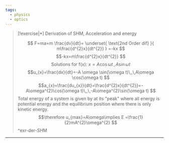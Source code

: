 ```yaml
---
tags:
  - physics
  - optics
---
```

> [!exercise|*] Derivation of SHM, Acceleration and energy
> 
>$$
> F=ma=m \frac{dv}{dt}= \underset{ \text{2nd Order dif} }{ m\frac{d^{2}x}{dt^{2}} }  =-kx
>$$
> $$-kx=m\frac{d^{2}x}{dt^{2}} 
> $$
> $$\text{Solutions for f(x): }x=A\cos \omega t\,,\,A\sin\omega t
> $$
> $$u_{x}=\frac{dx}{dt}=-A \omega \sin(\omega t)\,,\,A\omega \cos(\omega t)
> $$
> $$a_{x}=\frac{du_{x}}{dt}=\frac{d^{2}x}{dt^{2}}=-A\omega^{2}\cos(\omega t)\,,\,-A\omega^{2}\sin(\omega t)
> $$
> Total energy of a system is given by at its "peak" where all energy is potential energy and the equilibrium position where there is only kinetic energy.
> $$\therefore u_{max}=A\omega\implies  E =\frac{1}{2}mA^{2}\omega^{2}
> $$
> ^exr-der-SHM

---

